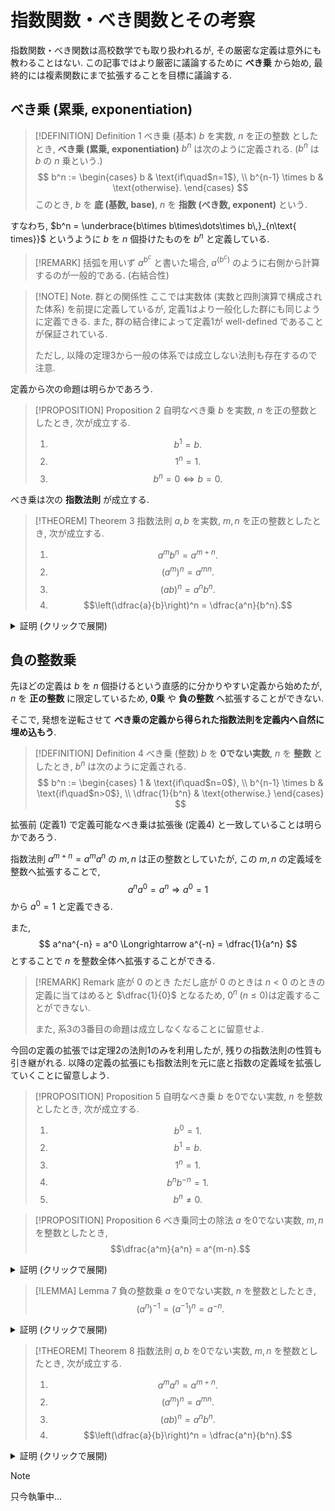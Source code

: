 # 指数関数・べき関数とその考察

指数関数・べき関数は高校数学でも取り扱われるが, その厳密な定義は意外にも教わることはない.
この記事ではより厳密に議論するために **べき乗** から始め, 最終的には複素関数にまで拡張することを目標に議論する.

## べき乗 (累乗, exponentiation)

> [!DEFINITION] Definition 1  べき乗 (基本)
> $b$ を実数, $n$ を正の整数 としたとき, **べき乗 (累乗, exponentiation)** $b^n$ は次のように定義される. ($b^n$ は $b$ の $n$ 乗という.)
> $$
> b^n := 
> \begin{cases}
>   b & \text{if\quad$n=1$}, \\
>   b^{n-1} \times b & \text{otherwise}.
> \end{cases}
> $$
> このとき, $b$ を **底 (基数, base)**, $n$ を **指数 (べき数, exponent)** という. 

すなわち, $b^n = \underbrace{b\times b\times\dots\times b\,}_{n\text{ times}}$ というように $b$ を $n$ 個掛けたものを $b^n$ と定義している.

> [!REMARK]
> 括弧を用いず $a^{b^c}$ と書いた場合, $a^{(b^c)}$ のように右側から計算するのが一般的である. (右結合性)


> [!NOTE] Note. 群との関係性
> ここでは実数体 (実数と四則演算で構成された体系) を前提に定義しているが, 定義1はより一般化した群にも同じように定義できる. また, 群の結合律によって定義1が well-defined であることが保証されている.
>
> ただし, 以降の定理3から一般の体系では成立しない法則も存在するので注意.

定義から次の命題は明らかであろう.

> [!PROPOSITION] Proposition 2  自明なべき乗
> $b$ を実数, $n$ を正の整数としたとき, 次が成立する.
> 1. $$b^1=b.$$
> 2. $$1^n=1.$$
> 3. $$b^n = 0 \Longleftrightarrow b=0.$$


べき乗は次の **指数法則** が成立する.

> [!THEOREM] Theorem 3  指数法則
> $a, b$ を実数, $m,n$ を正の整数としたとき, 次が成立する.
> 1. $$a^mb^n = a^{m+n}.$$
> 2. $$(a^m)^n = a^{mn}.$$
> 3. $$(ab)^n = a^nb^n.$$
> 3. $$\left(\dfrac{a}{b}\right)^n = \dfrac{a^n}{b^n}.$$

<details>
<summary>証明 (クリックで展開)</summary>

> [!PROOF]  
> **1.**  
> $n=1$ のときは定義より明らか. $n=k$ のとき成立すると仮定すると, 
> $$a^ma^{k+1}=a^m(a^ka)=(a^ma^k)a=a^{m+k}a=a^{m+(k+1)}$$
> であるから, $n=k+1$ のときにも成立し, 帰納法によって示された.
> 
> **2.**  
> $n=1$ のときは明らか. $n=k$ のとき成立すると仮定すると, 1の法則を用いて
> $$(a^m)^{k+1}=(a^m)^ka^m=a^{mk}a^m=a^{mk+m}=a^{m(k+1)}$$
> であるから, $n=k+1$ のときにも成立し, 帰納法によって示された.
>
> **3.**  
> $n=1$ のときは明らか. $n=k$ のとき成立すると仮定すると, 1の法則を用いて
> $$(ab)^{k+1}=(ab)^kab=a^kb^kab=a^kab^kb=a^{k+1}b^{k+1}$$
> であるから, $n=k+1$ のときにも成立し, 帰納法によって示された.
>
> **4.**  
> 法則3より, 
> $$
> \left(\dfrac{a}{b}\cdot b\right)^n=\left(\dfrac{a}{b}\right)^nb^n \Longrightarrow a^n = \left(\dfrac{a}{b}\right)^nb^n
> \Longrightarrow \left(\dfrac{a}{b}\right)^n = \dfrac{a^n}{b^n}.
> $$

</details>


## 負の整数乗

先ほどの定義は $b$ を $n$ 個掛けるという直感的に分かりやすい定義から始めたが, $n$ を **正の整数** に限定しているため, **0乗** や **負の整数** へ拡張することができない.

そこで, 発想を逆転させて **べき乗の定義から得られた指数法則を定義内へ自然に埋め込もう**.

> [!DEFINITION] Definition 4  べき乗 (整数)
> $b$ を **0でない実数**, $n$ を **整数** としたとき, $b^n$ は次のように定義される.
> $$
> b^n := 
> \begin{cases}
>   1 & \text{if\quad$n=0$}, \\
>   b^{n-1} \times b & \text{if\quad$n>0$}, \\
>   \dfrac{1}{b^n} & \text{otherwise.}
> \end{cases}
> $$

拡張前 (定義1) で定義可能なべき乗は拡張後 (定義4) と一致していることは明らかであろう.

指数法則 $a^{m+n}=a^ma^n$ の $m,n$ は正の整数としていたが, この $m,n$ の定義域を整数へ拡張することで, 
$$
    a^na^0 = a^n \Longrightarrow a^0= 1
$$
から $a^0=1$ と定義できる.

また, 
$$
    a^na^{-n} = a^0 \Longrightarrow a^{-n} = \dfrac{1}{a^n}
$$
とすることで $n$ を整数全体へ拡張することができる.


> [!REMARK] Remark  底が 0 のとき
> ただし底が 0 のときは $n<0$ のときの定義に当てはめると $\dfrac{1}{0}$ となるため, $0^n\;(n\leq0)$は定義することができない.
> 
> また, 系3の3番目の命題は成立しなくなることに留意せよ.

今回の定義の拡張では定理2の法則1のみを利用したが, 残りの指数法則の性質も引き継がれる.
以降の定義の拡張にも指数法則を元に底と指数の定義域を拡張していくことに留意しよう.

> [!PROPOSITION] Proposition 5  自明なべき乗
> $b$ を0でない実数, $n$ を整数としたとき, 次が成立する.
> 1. $$b^0=1.$$
> 2. $$b^1=b.$$
> 3. $$1^n=1.$$
> 3. $$b^nb^{-n}=1.$$
> 4. $$b^n \neq 0.$$


> [!PROPOSITION] Proposition 6  べき乗同士の除法
> $a$ を0でない実数, $m,n$ を整数としたとき,
> $$\dfrac{a^m}{a^n} = a^{m-n}.$$

<details>
<summary>証明 (クリックで展開)</summary>

> [!PROOF] 
> $a^{m-n}a^{n}=a^m$ を示せばよい. また, 定義より $a^0 = 1 = \dfrac{1}{a^0}$ に留意せよ. 
> - $m> n,\;n\ge0$ のとき, 定理3より明らか.
> - $m> n,\;n<0$ のとき, 定理3から $a^{m-n}a^{n} = \dfrac{a^{m-n}}{a^{-n}} = \dfrac{a^na^{m-n}}{a^na^{-n}} =a^m$ より成立.
> - $m\le n,\;n\ge0$ のとき, 定理3から $a^{m-n}a^{n} = \dfrac{a^{n}}{a^{n-m}} = \dfrac{a^ma^{n}}{a^ma^{n-m}}
>   = \dfrac{a^ma^{n}}{a^n} = a^m$ より成立.
> - $m\le n,\;n<0$ のとき, 定理3から $a^{m-n}a^{n} = \dfrac{1}{a^{-n}a^{n-m}} = \dfrac{1}{a^m} = a^m$ より成立.

</details>


> [!LEMMA] Lemma 7  負の整数乗
> $a$ を0でない実数, $n$ を整数としたとき,
> $$(a^n)^{-1} = (a^{-1})^n = a^{-n}.$$


<details>
<summary>証明 (クリックで展開)</summary>

> [!PROOF]  
> n=0 のときは定義に従って確認すれば良い.
>
> - $n>0$ のとき, $(a^n)^-1=a^{-n}$ は定義4より明らかであり, また定理3から
>   $$(a^{-1})^n=\left(\dfrac{1}{a}\right)^n = \dfrac{1^n}{a^n} = \dfrac{1}{a^n} = a^{-n}$$
>   より成立する.
> - $n<0$ のとき, $n=-m$ とすれば $(a^{-m})^{-1} = (a^{-1})^{-m} = a^m$ を証明することで命題も直ちに示される.
>   $$
>   \begin{align*}
>   (a^{-m})^{-1} &= \left(\dfrac{1}{a^m}\right)^{-1} = \dfrac{1}{\dfrac{1}{a^m}} = a^m, \\
>   (a^{-1})^{-m} &= \left(\dfrac{1}{a}\right)^{-m} = \dfrac{1}{\left(\dfrac{1}{a}\right)^m} = \dfrac{1}{\dfrac{1}{a^m}} = a^m.
>   \end{align*}
>   $$

</details>


> [!THEOREM] Theorem 8  指数法則
> $a, b$ を0でない実数, $m,n$ を整数としたとき, 次が成立する.
> 1. $$a^ma^n = a^{m+n}.$$
> 2. $$(a^m)^n = a^{mn}.$$
> 3. $$(ab)^n = a^nb^n.$$
> 4. $$\left(\dfrac{a}{b}\right)^n = \dfrac{a^n}{b^n}.$$

<details>
<summary>証明 (クリックで展開)</summary>

> [!PROOF]  
> 定理3より, $m,n$ がともに正の整数でない場合を新たに証明すればよい.  
> 
> **1.**  
> 命題5の $m$ を $m+n$ に置換すると, 
> $$
> \dfrac{a^{m+n}}{a^n} = a^m \Longrightarrow a^ma^n = a^{m+n}.
> $$
>
> **2.**  
> 補題7を用いる.
> - $m=0$ または $n=0$ のとき, 系5の法則1より成立する. (各自確認せよ)
> - $m>0,\;n>0$ のときは定理3より明らか.
> - $m>0,\;n<0$ のとき, $(a^m)^n = (a^m)^{-1\cdot -n} = ((a^m)^{-n})^{-1} = (a^{-mn})^{-1} = a^{mn}.$
> - $m<0,\;n>0$ のとき, $(a^m)^n = ((a^{-1})^{-m})^n = ((a^{-m})^{-1})^n = ((a^{-m})^{n})^{-1}= (a^{-mn})^{-1} = a^{mn}.$
> - $m<0,\;n<0$ のとき, $(a^m)^n = (((a^{-m})^{-1})^{-n})^{-1} = (((a^{-m})^{-n})^{-1})^{-1} = a^{mn}.$
>
> **3.**  
> $n\ge0$ のときは系3または系6から明らか.  
> $n<0$ のとき, 
> $$(ab)^n = \dfrac{1}{(ab)^{-n}} = \dfrac{1}{a^{-n}b^{-n}} = \dfrac{1}{a^{-n}}\dfrac{1}{b^{-n}} = a^nb^n.$$
>
> **4.**  
> $(ab^{-1})^{n} = a^nb^{-n}$ を示せばよいが, これば法則3より成立する.

</details>

> [!NOTE]
> 只今執筆中...